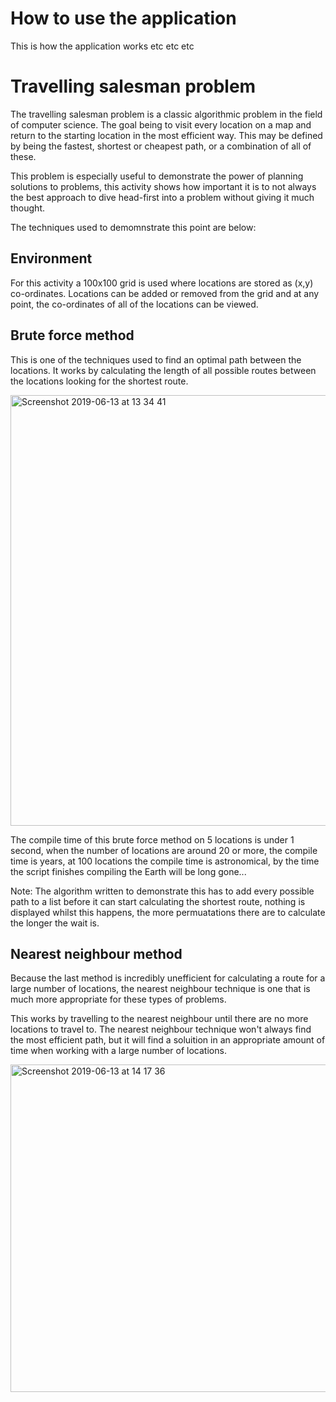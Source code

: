 # How to use the application
This is how the application works etc etc etc

# Travelling salesman problem
The travelling salesman problem is a classic algorithmic problem in the field of computer science. The goal being to visit every location on a map and return to the starting location in the most efficient way. This may be defined by being the fastest, shortest or cheapest path, or a combination of all of these.

This problem is especially useful to demonstrate the power of planning solutions to problems, this activity shows how important it is to not always the best approach to dive head-first into a problem without giving it much thought.

The techniques used to demomnstrate this point are below:

## Environment
For this activity a 100x100 grid is used where locations are stored as (x,y) co-ordinates. Locations can be added or removed from the grid and at any point, the co-ordinates of all of the locations can be viewed.

## Brute force method
This is one of the techniques used to find an optimal path between the locations. It works by calculating the length of all possible routes between the locations looking for the shortest route. 

<img width="689" alt="Screenshot 2019-06-13 at 13 34 41" src="https://user-images.githubusercontent.com/36636474/59432805-166ddc00-8de0-11e9-8851-10b82b8d3fdb.png">

The compile time of this brute force method on 5 locations is under 1 second, when the number of locations are around 20 or more, the compile time is years, at 100 locations the compile time is astronomical, by the time the script finishes compiling the Earth will be long gone...

Note: The algorithm written to demonstrate this has to add every possible path to a list before it can start calculating the shortest route, nothing is displayed whilst this happens, the more permuatations there are to calculate the longer the wait is.

## Nearest neighbour method
Because the last method is incredibly unefficient for calculating a route for a large number of locations, the nearest neighbour technique is one that is much more appropriate for these types of problems.

This works by travelling to the nearest neighbour until there are no more locations to travel to.
The nearest neighbour technique won't always find the most efficient path, but it will find a soluition in an appropriate amount of time when working with a large number of locations. 

<img width="524" alt="Screenshot 2019-06-13 at 14 17 36" src="https://user-images.githubusercontent.com/36636474/59435697-0f49cc80-8de6-11e9-8772-2aecc0c386f5.png">


